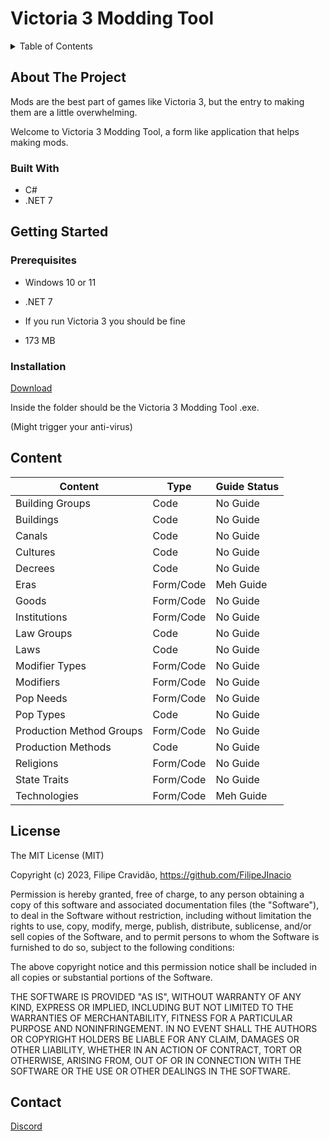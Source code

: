 # Victoria 3 Modding Tool


<!-- TABLE OF CONTENTS -->
<details>
  <summary>Table of Contents</summary>
  <ol>
    <li>
      <a href="#about-the-project">About The Project</a>
      <ul>
        <li><a href="#built-with">Built With</a></li>
      </ul>
    </li>
    <li>
      <a href="#getting-started">Getting Started</a>
      <ul>
        <li><a href="#prerequisites">Prerequisites</a></li>
        <li><a href="#installation">Installation</a></li>
      </ul>
    <li>
    <li><a href="#content">Content</a></li>
    <li><a href="#license">License</a></li>
    <li><a href="#contact">Contact</a></li>
  </ol>
</details>






<!-- ABOUT THE PROJECT -->
## About The Project

Mods are the best part of games like Victoria 3, but the entry to making them are a little overwhelming.

Welcome to Victoria 3 Modding Tool, a form like application that helps making mods.





### Built With

* C#
* .NET 7





<!-- GETTING STARTED -->
## Getting Started



### Prerequisites

- Windows 10 or 11

- .NET 7

- If you run Victoria 3 you should be fine

- 173 MB




### Installation

[Download](https://mega.nz/file/imRlwRjS#jPWO054AMQE-eyQzi5DuAR1ldBejulYRhXNtcBXFVD8)

Inside the folder should be the Victoria 3 Modding Tool .exe.

(Might trigger your anti-virus)



<!-- CONTENT -->
## Content

| Content  | Type | Guide Status |
| ------------- | ------------- | ------------- |
| Building Groups  | Code  | No Guide  |
| Buildings  | Code  | No Guide  |
| Canals  | Code  | No Guide  |
| Cultures  | Code  | No Guide  |
| Decrees  | Code  | No Guide  |
| Eras  | Form/Code  | Meh Guide |
| Goods  | Form/Code  | No Guide  |
| Institutions  | Form/Code  | No Guide  |
| Law Groups  | Code  | No Guide  |
| Laws  | Code  | No Guide  |
| Modifier Types  | Form/Code  | No Guide  |
| Modifiers  | Form/Code  | No Guide  |
| Pop Needs  | Form/Code  | No Guide  |
| Pop Types  | Code  | No Guide  |
| Production Method Groups  | Form/Code  | No Guide  |
| Production Methods  | Code  | No Guide  |
| Religions  | Form/Code  | No Guide  |
| State Traits  | Form/Code  | No Guide  |
| Technologies  | Form/Code  | Meh Guide  |



<!-- LICENSE -->
## License

The MIT License (MIT)

Copyright (c) 2023, Filipe Cravidão, https://github.com/FilipeJInacio

Permission is hereby granted, free of charge, to any person obtaining a copy of this software and associated documentation files (the "Software"), to deal in the Software without restriction, including without limitation the rights to use, copy, modify, merge, publish, distribute, sublicense, and/or sell copies of the Software, and to permit persons to whom the Software is furnished to do so, subject to the following conditions:

The above copyright notice and this permission notice shall be included in all copies or substantial portions of the Software.

THE SOFTWARE IS PROVIDED "AS IS", WITHOUT WARRANTY OF ANY KIND, EXPRESS OR IMPLIED, INCLUDING BUT NOT LIMITED TO THE WARRANTIES OF MERCHANTABILITY, FITNESS FOR A PARTICULAR PURPOSE AND NONINFRINGEMENT. IN NO EVENT SHALL THE AUTHORS OR COPYRIGHT HOLDERS BE LIABLE FOR ANY CLAIM, DAMAGES OR OTHER LIABILITY, WHETHER IN AN ACTION OF CONTRACT, TORT OR OTHERWISE, ARISING FROM, OUT OF OR IN CONNECTION WITH THE SOFTWARE OR THE USE OR OTHER DEALINGS IN THE SOFTWARE.






<!-- CONTACT -->
## Contact

[Discord](https://discord.com/invite/jkkMGVmUuz)





